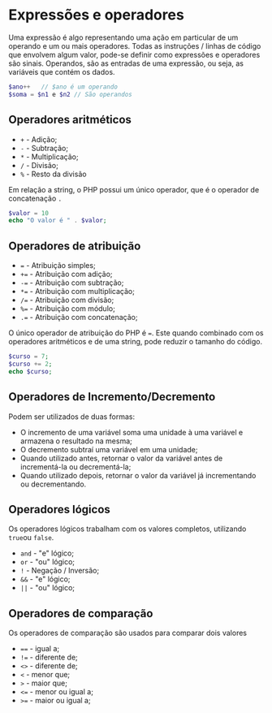 # Expressões e operadores

Uma expressão é algo representando uma ação em particular de um operando e um ou mais operadores. Todas as instruções / linhas de código que envolvem algum valor, pode-se definir como expressões e operadores são sinais. Operandos, são as entradas de uma expressão, ou seja, as variáveis que contém os dados.

```php
$ano++   // $ano é um operando
$soma = $n1 e $n2 // São operandos
```

## Operadores aritméticos

-   `+`  - Adição;
-   `-`  - Subtração;
-   `*`  - Multiplicação;
-   `/`  - Divisão;
-   `%`  - Resto da divisão  

Em relação a string, o PHP possui um único operador, que é o operador de concatenação `.`
```php
$valor = 10
echo "O valor é " . $valor;
```

## Operadores de atribuição

-   `=`  - Atribuição simples;
-   `+=`  - Atribuição com adição;
-   `-=`  - Atribuição com subtração;
-   `*=`  - Atribuição com multiplicação;
-   `/=`  - Atribuição com divisão;
-   `%=`  - Atribuição com módulo;  
-   `.=`  - Atribuição com concatenação;

O único operador de atribuição do PHP é `=`. Este quando combinado com os operadores aritméticos e de uma string, pode reduzir o tamanho do código.
```php
$curso = 7;
$curso += 2;
echo $curso;
```

## Operadores de Incremento/Decremento 

Podem ser utilizados de duas formas:
- O incremento de uma variável soma uma unidade à uma variável e armazena o resultado na mesma;
- O decremento subtraí uma variável em uma unidade;
- Quando utilizado antes, retornar o valor da variável antes de incrementá-la ou decrementá-la;
- Quando utilizado depois, retornar o valor da variável já incrementando ou decrementando.

## Operadores lógicos
Os operadores lógicos trabalham com os valores completos, utilizando `true`ou `false`.

-   `and`  - "e" lógico;
-   `or`    - "ou" lógico;
-   `!`      - Negação / Inversão;
-   `&&`    - "e" lógico;
-   `||`    - "ou" lógico;

## Operadores de comparação
Os operadores de comparação são usados para comparar dois valores

-   `==`  - igual a;
-   `!=`    - diferente de;
-   `<>`      - diferente de;
-   `<`    - menor que;
-   `>`    - maior que;
-   `<=`    - menor ou igual a;
-   `>=`    - maior ou igual a;
